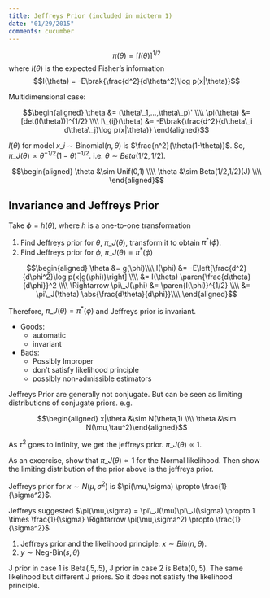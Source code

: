 ```yaml
---
title: Jeffreys Prior (included in midterm 1)
date: "01/29/2015"
comments: cucumber
---
```


$$\pi(\theta) = [I(\theta)]^{1/2}$$ where $I(\theta)$ is the expected
Fisher’s information
$$I(\theta) = -E\brak{\frac{d^2}{d\theta^2}\log p(x|\theta)}$$

Multidimensional case:

$$\begin{aligned}
  \theta &= (\theta\_1,...,\theta\_p)' \\\\
  \pi(\theta) &= [det(I(\theta))]^{1/2} \\\\
  I\_{ij}(\theta) &= -E\brak{\frac{d^2}{d\theta\_i d\theta\_j}\log p(x|\theta)}
\end{aligned}$$

$I(\theta)$ for model $x\_i \sim \text{Binomial}(n,\theta)$ is
$\frac{n^2}{\theta(1-\theta)}$. So,
$\pi\_J(\theta) \propto \theta^{-1/2}(1-\theta)^{-1/2}$. i.e.
$\theta \sim Beta(1/2,1/2)$.

$$\begin{aligned}
  \theta &\sim Unif(0,1) \\\\
  \theta &\sim Beta(1/2,1/2)(J) \\\\
\end{aligned}$$

Invariance and Jeffreys Prior
-----------------------------

Take $\phi = h(\theta)$, where $h$ is a one-to-one transformation

1. Find Jeffreys prior for $\theta$, $\pi\_J(\theta)$, transform it to
obtain $\pi^*(\phi)$.
2. Find Jeffreys prior for $\phi$, $\pi\_J(\theta) = \pi^*(\phi)$

$$\begin{aligned}
  \theta &= g(\phi)\\\\
  I(\phi) &= -E\left[\frac{d^2}{d\phi^2}\log p(x|g(\phi))\right] \\\\
          &= I(\theta) \paren{\frac{d\theta}{d\phi}}^2
  \\\\
  \Rightarrow \pi\_J(\phi) &= \paren{I(\phi)}^{1/2} \\\\
                          &= \pi\_J(\theta) \abs{\frac{d\theta}{d\phi}}\\\\
\end{aligned}$$

Therefore, $\pi\_J(\theta)=\pi^*(\phi)$ and Jeffreys prior is invariant.

- Goods: 
  - automatic
  - invariant
- Bads: 
  - Possibly Improper 
  - don’t satisfy likelihood principle 
  - possibly non-admissible estimators

Jeffreys Prior are generally not conjugate. But can be seen as limiting
distributions of conjugate priors. e.g.

$$\begin{aligned}
  x|\theta &\sim N(\theta,1) \\\\
  \theta &\sim N(\mu,\tau^2)\end{aligned}$$

As $\tau^2$ goes to infinity, we get the jeffreys prior.
$\pi\_J(\theta) \propto 1$.

As an excercise, show that $\pi\_J(\theta) \propto 1$ for the Normal
likelihood. Then show the limiting distribution of the prior above is
the jeffreys prior.

Jeffreys prior for $x \sim N(\mu,\sigma^2)$ is
$\pi(\mu,\sigma) \propto \frac{1}{\sigma^2}$.

Jeffreys suggested
$\pi(\mu,\sigma) = \pi\_J(\mu)\pi\_J(\sigma) \propto 1 \times \frac{1}{\sigma} \Rightarrow \pi(\mu,\sigma^2) \propto \frac{1}{\sigma^2}$

1. Jeffreys prior and the likelihood principle. $x \sim Bin(n,\theta)$.
2. $y \sim \text{Neg-Bin}(s,\theta)$

J prior in case 1 is Beta(.5,.5), J prior in case 2 is Beta(0,.5).
The same likelihood but different J priors. So it does not satisfy the
likelihood principle.


